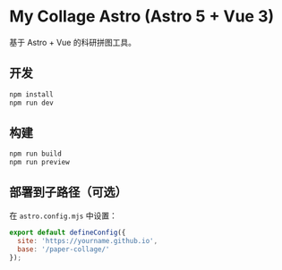 # My Collage Astro (Astro 5 + Vue 3)

基于 Astro + Vue 的科研拼图工具。

## 开发
```bash
npm install
npm run dev
```

## 构建
```bash
npm run build
npm run preview
```

## 部署到子路径（可选）
在 `astro.config.mjs` 中设置：
```js
export default defineConfig({
  site: 'https://yourname.github.io',
  base: '/paper-collage/'
});
```
